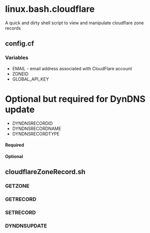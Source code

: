 # linux.bash.cloudflare
A quick and dirty shell script to view and manipulate cloudflare zone records
## config.cf
### Variables
* EMAIL - email address associated with CloudFlare account
* ZONEID
* GLOBAL_API_KEY

# Optional but required for DynDNS update
* DYNDNSRECORDID
* DYNDNSRECORDNAME
* DYNDNSRECORDTYPE

#### Required

#### Optional
## cloudflareZoneRecord.sh
### GETZONE
### GETRECORD
### SETRECORD
### DYNDNSUPDATE

